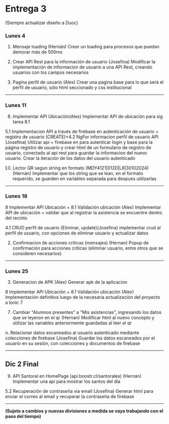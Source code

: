# Entrega 3

(Siempre actualizar diseño a Duoc)
### Lunes 4
1. Mensaje loading (Hernán)
  Crear un loading para procesos que puedan demorar más de 500ms

5. Crear API Rest para la información de usuario (Josefina)
  Modificar la implementación de informacion de usuario a una API Rest, creando usuarios con los campos necesarios

4. Pagina perfil de usuario (Alex)
   Crear una pagina base para lo que será el perfil de usuario, sólo html seccionado y css institucional

___

### Lunes 11
8. Implementar API Ubicación(Alex)
Implementar API de ubicación para sig tarea 8.1 

5.1 Implementacion API a través de firebase en autenticación de usuario + registro de usuario (CREATE)+4.2 NgFor informacion perfil de usuario API (Josefina)
  Utilizar api + firebase en para autenticar login y base para la página registro de usuario y crear html de un formulario de registro de usuario, conectado al api rest para guardar la informacion del nuevo usuario.  Crear la iteración de los datos del usuario autenticado
  
10. Lector QR segun string en formato (MDY4121|012D|L8|30102024) (Hernán)
  Implementar que los string que se lean, en el formato requerido, se guarden en variables separada para despues utilizarlas

___

### Lunes 18
8 Implementar API Ubicación + 8.1 Validación ubicación (Alex)
  Implementar API de ubicación + validar que al registrar la asistencia se encuentre dentro del recinto

4.1 CRUD perfil de usuario (Eliminar, update)(Josefina)
  implementar crud al perfil de usuario, con opciones de eliminar usuario y actualizar datos

2. Confirmacion de acciones críticas (mensajes) (Hernan)
   Popup de confirmación para acciones criticas (eliminar usuario, entre otros que se consideren necesarios)

___

### Lunes 25
3. Generacion de APK (Alex)
  Generar apk de la aplicacion

8 Implementar API Ubicación + 8.1 Validación ubicación (Alex)
  Implementación definitiva luego de la necesaria actualización del proyecto a Ionic 7

7. Cambiar "Alumnos presentes" a "Mis asistencias", ingresando los datos que se leyeron en el qr (Hernan)
  Modificar html al nuevo concepto y utilizar las variables anteriormente guardadas al leer el qr

n. Relacionar datos escaneados al usuario autenticado mediante colecciones de firebase (Josefina)
  Guardar los datos escaneados por el usuario en su sesión, con colecciones y documentos de firebase

___

## Dic 2 Final
9. API Santoral en HomePage (api.boostr.cl/santorales) (Hernán)
  Implementar una api para mostrar los santos del día

5.2 Recuperación de contraseña via email (Josefina) 
  Generar html para enviar el correo al email y recuperar la contraseña de firebase
  



___

**(Sujeto a cambios y nuevas divisiones a medida se vaya trabajando con el paso del tiempo)**
